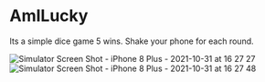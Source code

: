 # AmILucky

Its a simple dice game 5 wins. 
Shake your phone for each round.

![Simulator Screen Shot - iPhone 8 Plus - 2021-10-31 at 16 27 27](https://user-images.githubusercontent.com/40921342/139585906-a6076499-6843-48d2-83ca-e7ec18bc2f6e.png)
![Simulator Screen Shot - iPhone 8 Plus - 2021-10-31 at 16 27 48](https://user-images.githubusercontent.com/40921342/139585912-1a114247-4037-4dcd-9133-43fbaed7e683.png)
